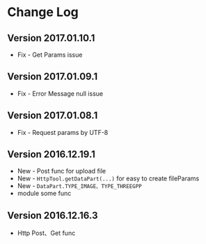 Change Log
==========

Version 2017.01.10.1
----------------------------
* Fix - Get Params issue

Version 2017.01.09.1
----------------------------
 * Fix - Error Message null issue

Version 2017.01.08.1
----------------------------
 * Fix - Request params by UTF-8

Version 2016.12.19.1
----------------------------
 * New - Post func for upload file
 * New - `HttpTool.getDataPart(...)` for easy to create fileParams
 * New - `DataPart.TYPE_IMAGE、TYPE_THREEGPP`
 * module some func
 
Version 2016.12.16.3
----------------------------

 * Http Post、Get func
